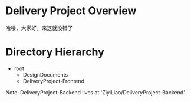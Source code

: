 # Delivery Project Overview

哈喽，大家好，来这就没错了

# Directory Hierarchy
- root
	- DesignDocuments
	- DeliveryProject-Frontend

Note: DeliveryProject-Backend lives at 'ZiyiLiao/DeliveryProject-Backend'
